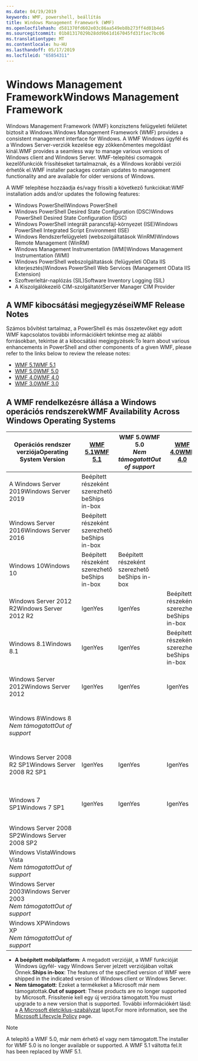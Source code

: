 ```yaml
---
ms.date: 04/19/2019
keywords: WMF, powershell, beállítás
title: Windows Management Framework (WMF)
ms.openlocfilehash: d581370fd602e03c86aa549eb8b273ff4d01b4e5
ms.sourcegitcommit: 01b81317029b28dd9b61d167045fd31f1ec7bc06
ms.translationtype: MT
ms.contentlocale: hu-HU
ms.lasthandoff: 05/17/2019
ms.locfileid: "65854311"
---
```

# <a name="windows-management-framework"></a><span data-ttu-id="e38ae-103">Windows Management Framework</span><span class="sxs-lookup"><span data-stu-id="e38ae-103">Windows Management Framework</span></span>

<span data-ttu-id="e38ae-104">Windows Management Framework (WMF) konzisztens felügyeleti felületet biztosít a Windows.</span><span class="sxs-lookup"><span data-stu-id="e38ae-104">Windows Management Framework (WMF) provides a consistent management interface for Windows.</span></span> <span data-ttu-id="e38ae-105">A WMF Windows ügyfél és a Windows Server-verziók kezelése egy zökkenőmentes megoldást kínál.</span><span class="sxs-lookup"><span data-stu-id="e38ae-105">WMF provides a seamless way to manage various versions of Windows client and Windows Server.</span></span> <span data-ttu-id="e38ae-106">WMF-telepítési csomagok kezelőfunkciók frissítéseket tartalmaznak, és a Windows korábbi verziói érhetők el.</span><span class="sxs-lookup"><span data-stu-id="e38ae-106">WMF installer packages contain updates to management functionality and are available for older versions of Windows.</span></span>

<span data-ttu-id="e38ae-107">A WMF telepítése hozzáadja és/vagy frissíti a következő funkciókat:</span><span class="sxs-lookup"><span data-stu-id="e38ae-107">WMF installation adds and/or updates the following features:</span></span>

- <span data-ttu-id="e38ae-108">Windows PowerShell</span><span class="sxs-lookup"><span data-stu-id="e38ae-108">Windows PowerShell</span></span>
- <span data-ttu-id="e38ae-109">Windows PowerShell Desired State Configuration (DSC)</span><span class="sxs-lookup"><span data-stu-id="e38ae-109">Windows PowerShell Desired State Configuration (DSC)</span></span>
- <span data-ttu-id="e38ae-110">Windows PowerShell integrált parancsfájl-környezet (ISE)</span><span class="sxs-lookup"><span data-stu-id="e38ae-110">Windows PowerShell Integrated Script Environment (ISE)</span></span>
- <span data-ttu-id="e38ae-111">Windows Rendszerfelügyeleti (webszolgáltatások WinRM)</span><span class="sxs-lookup"><span data-stu-id="e38ae-111">Windows Remote Management (WinRM)</span></span>
- <span data-ttu-id="e38ae-112">Windows Management Instrumentation (WMI)</span><span class="sxs-lookup"><span data-stu-id="e38ae-112">Windows Management Instrumentation (WMI)</span></span>
- <span data-ttu-id="e38ae-113">Windows PowerShell webszolgáltatások (felügyeleti OData IIS kiterjesztés)</span><span class="sxs-lookup"><span data-stu-id="e38ae-113">Windows PowerShell Web Services (Management OData IIS Extension)</span></span>
- <span data-ttu-id="e38ae-114">Szoftverleltár-naplózás (SIL)</span><span class="sxs-lookup"><span data-stu-id="e38ae-114">Software Inventory Logging (SIL)</span></span>
- <span data-ttu-id="e38ae-115">A Kiszolgálókezelő CIM-szolgáltatót</span><span class="sxs-lookup"><span data-stu-id="e38ae-115">Server Manager CIM Provider</span></span>

## <a name="wmf-release-notes"></a><span data-ttu-id="e38ae-116">A WMF kibocsátási megjegyzései</span><span class="sxs-lookup"><span data-stu-id="e38ae-116">WMF Release Notes</span></span>

<span data-ttu-id="e38ae-117">Számos bővítést tartalmaz, a PowerShell és más összetevőket egy adott WMF kapcsolatos további információkért tekintse meg az alábbi forrásokban, tekintse át a kibocsátási megjegyzések:</span><span class="sxs-lookup"><span data-stu-id="e38ae-117">To learn about various enhancements in PowerShell and other components of a given WMF, please refer to the links below to review the release notes:</span></span>

- [<span data-ttu-id="e38ae-118">WMF 5.1</span><span class="sxs-lookup"><span data-stu-id="e38ae-118">WMF 5.1</span></span>](whats-new/release-notes.md#wmf-51-changes)
- [<span data-ttu-id="e38ae-119">WMF 5.0</span><span class="sxs-lookup"><span data-stu-id="e38ae-119">WMF 5.0</span></span>](whats-new/release-notes.md#wmf-50-changes)
- [<span data-ttu-id="e38ae-120">WMF 4.0</span><span class="sxs-lookup"><span data-stu-id="e38ae-120">WMF 4.0</span></span>](https://download.microsoft.com/download/3/D/6/3D61D262-8549-4769-A660-230B67E15B25/Windows%20Management%20Framework%204%200%20Release%20Notes.docx)
- [<span data-ttu-id="e38ae-121">WMF 3.0</span><span class="sxs-lookup"><span data-stu-id="e38ae-121">WMF 3.0</span></span>](https://download.microsoft.com/download/E/7/6/E76850B8-DA6E-4FF5-8CCE-A24FC513FD16/WMF%203%20Release%20Notes.docx)

## <a name="wmf-availability-across-windows-operating-systems"></a><span data-ttu-id="e38ae-122">A WMF rendelkezésre állása a Windows operációs rendszerek</span><span class="sxs-lookup"><span data-stu-id="e38ae-122">WMF Availability Across Windows Operating Systems</span></span>

|        <span data-ttu-id="e38ae-123">Operációs rendszer verziója</span><span class="sxs-lookup"><span data-stu-id="e38ae-123">Operating System Version</span></span>         | <span data-ttu-id="e38ae-124">[WMF 5.1][]</span><span class="sxs-lookup"><span data-stu-id="e38ae-124">[WMF 5.1][]</span></span>  | <span data-ttu-id="e38ae-125">WMF 5.0</span><span class="sxs-lookup"><span data-stu-id="e38ae-125">WMF 5.0</span></span><br><span data-ttu-id="e38ae-126">*Nem támogatott*</span><span class="sxs-lookup"><span data-stu-id="e38ae-126">*Out of support*</span></span> | <span data-ttu-id="e38ae-127">[WMF 4.0][]</span><span class="sxs-lookup"><span data-stu-id="e38ae-127">[WMF 4.0][]</span></span>  | <span data-ttu-id="e38ae-128">[WMF 3.0][]</span><span class="sxs-lookup"><span data-stu-id="e38ae-128">[WMF 3.0][]</span></span>  | <span data-ttu-id="e38ae-129">[A WMF 2.0][]</span><span class="sxs-lookup"><span data-stu-id="e38ae-129">[WMF 2.0][]</span></span>  |
| --------------------------------------- | ------------ | --------------------------- | ------------ | ------------ | ------------ |
| <span data-ttu-id="e38ae-130">A Windows Server 2019</span><span class="sxs-lookup"><span data-stu-id="e38ae-130">Windows Server 2019</span></span>                     | <span data-ttu-id="e38ae-131">Beépített részeként szerezhető be</span><span class="sxs-lookup"><span data-stu-id="e38ae-131">Ships in-box</span></span> |                             |              |              |              |
| <span data-ttu-id="e38ae-132">Windows Server 2016</span><span class="sxs-lookup"><span data-stu-id="e38ae-132">Windows Server 2016</span></span>                     | <span data-ttu-id="e38ae-133">Beépített részeként szerezhető be</span><span class="sxs-lookup"><span data-stu-id="e38ae-133">Ships in-box</span></span> |                             |              |              |              |
| <span data-ttu-id="e38ae-134">Windows 10</span><span class="sxs-lookup"><span data-stu-id="e38ae-134">Windows 10</span></span>                              | <span data-ttu-id="e38ae-135">Beépített részeként szerezhető be</span><span class="sxs-lookup"><span data-stu-id="e38ae-135">Ships in-box</span></span> | <span data-ttu-id="e38ae-136">Beépített részeként szerezhető be</span><span class="sxs-lookup"><span data-stu-id="e38ae-136">Ships in-box</span></span>                |              |              |              |
| <span data-ttu-id="e38ae-137">Windows Server 2012 R2</span><span class="sxs-lookup"><span data-stu-id="e38ae-137">Windows Server 2012 R2</span></span>                  | <span data-ttu-id="e38ae-138">Igen</span><span class="sxs-lookup"><span data-stu-id="e38ae-138">Yes</span></span>          | <span data-ttu-id="e38ae-139">Igen</span><span class="sxs-lookup"><span data-stu-id="e38ae-139">Yes</span></span>                         | <span data-ttu-id="e38ae-140">Beépített részeként szerezhető be</span><span class="sxs-lookup"><span data-stu-id="e38ae-140">Ships in-box</span></span> |              |              |
| <span data-ttu-id="e38ae-141">Windows 8.1</span><span class="sxs-lookup"><span data-stu-id="e38ae-141">Windows 8.1</span></span>                             | <span data-ttu-id="e38ae-142">Igen</span><span class="sxs-lookup"><span data-stu-id="e38ae-142">Yes</span></span>          | <span data-ttu-id="e38ae-143">Igen</span><span class="sxs-lookup"><span data-stu-id="e38ae-143">Yes</span></span>                         | <span data-ttu-id="e38ae-144">Beépített részeként szerezhető be</span><span class="sxs-lookup"><span data-stu-id="e38ae-144">Ships in-box</span></span> |              |              |
| <span data-ttu-id="e38ae-145">Windows Server 2012</span><span class="sxs-lookup"><span data-stu-id="e38ae-145">Windows Server 2012</span></span>                     | <span data-ttu-id="e38ae-146">Igen</span><span class="sxs-lookup"><span data-stu-id="e38ae-146">Yes</span></span>          | <span data-ttu-id="e38ae-147">Igen</span><span class="sxs-lookup"><span data-stu-id="e38ae-147">Yes</span></span>                         | <span data-ttu-id="e38ae-148">Igen</span><span class="sxs-lookup"><span data-stu-id="e38ae-148">Yes</span></span>          | <span data-ttu-id="e38ae-149">Beépített részeként szerezhető be</span><span class="sxs-lookup"><span data-stu-id="e38ae-149">Ships in-box</span></span> |              |
| <span data-ttu-id="e38ae-150">Windows 8</span><span class="sxs-lookup"><span data-stu-id="e38ae-150">Windows 8</span></span><br><span data-ttu-id="e38ae-151">*Nem támogatott*</span><span class="sxs-lookup"><span data-stu-id="e38ae-151">*Out of support*</span></span>           |              |                             |              | <span data-ttu-id="e38ae-152">Beépített részeként szerezhető be</span><span class="sxs-lookup"><span data-stu-id="e38ae-152">Ships in-box</span></span> |              |
| <span data-ttu-id="e38ae-153">Windows Server 2008 R2 SP1</span><span class="sxs-lookup"><span data-stu-id="e38ae-153">Windows Server 2008 R2 SP1</span></span>              | <span data-ttu-id="e38ae-154">Igen</span><span class="sxs-lookup"><span data-stu-id="e38ae-154">Yes</span></span>          | <span data-ttu-id="e38ae-155">Igen</span><span class="sxs-lookup"><span data-stu-id="e38ae-155">Yes</span></span>                         | <span data-ttu-id="e38ae-156">Igen</span><span class="sxs-lookup"><span data-stu-id="e38ae-156">Yes</span></span>          | <span data-ttu-id="e38ae-157">Igen</span><span class="sxs-lookup"><span data-stu-id="e38ae-157">Yes</span></span>          | <span data-ttu-id="e38ae-158">Beépített részeként szerezhető be</span><span class="sxs-lookup"><span data-stu-id="e38ae-158">Ships in-box</span></span> |
| <span data-ttu-id="e38ae-159">Windows 7 SP1</span><span class="sxs-lookup"><span data-stu-id="e38ae-159">Windows 7 SP1</span></span>                           | <span data-ttu-id="e38ae-160">Igen</span><span class="sxs-lookup"><span data-stu-id="e38ae-160">Yes</span></span>          | <span data-ttu-id="e38ae-161">Igen</span><span class="sxs-lookup"><span data-stu-id="e38ae-161">Yes</span></span>                         | <span data-ttu-id="e38ae-162">Igen</span><span class="sxs-lookup"><span data-stu-id="e38ae-162">Yes</span></span>          | <span data-ttu-id="e38ae-163">Igen</span><span class="sxs-lookup"><span data-stu-id="e38ae-163">Yes</span></span>          | <span data-ttu-id="e38ae-164">Beépített részeként szerezhető be</span><span class="sxs-lookup"><span data-stu-id="e38ae-164">Ships in-box</span></span> |
| <span data-ttu-id="e38ae-165">Windows Server 2008 SP2</span><span class="sxs-lookup"><span data-stu-id="e38ae-165">Windows Server 2008 SP2</span></span>                 |              |                             |              | <span data-ttu-id="e38ae-166">Igen</span><span class="sxs-lookup"><span data-stu-id="e38ae-166">Yes</span></span>          | <span data-ttu-id="e38ae-167">Igen</span><span class="sxs-lookup"><span data-stu-id="e38ae-167">Yes</span></span>          |
| <span data-ttu-id="e38ae-168">Windows Vista</span><span class="sxs-lookup"><span data-stu-id="e38ae-168">Windows Vista</span></span><br><span data-ttu-id="e38ae-169">*Nem támogatott*</span><span class="sxs-lookup"><span data-stu-id="e38ae-169">*Out of support*</span></span>       |              |                             |              |              | <span data-ttu-id="e38ae-170">Igen</span><span class="sxs-lookup"><span data-stu-id="e38ae-170">Yes</span></span>          |
| <span data-ttu-id="e38ae-171">Windows Server 2003</span><span class="sxs-lookup"><span data-stu-id="e38ae-171">Windows Server 2003</span></span><br><span data-ttu-id="e38ae-172">*Nem támogatott*</span><span class="sxs-lookup"><span data-stu-id="e38ae-172">*Out of support*</span></span> |              |                             |              |              | <span data-ttu-id="e38ae-173">Igen</span><span class="sxs-lookup"><span data-stu-id="e38ae-173">Yes</span></span>          |
| <span data-ttu-id="e38ae-174">Windows XP</span><span class="sxs-lookup"><span data-stu-id="e38ae-174">Windows XP</span></span><br><span data-ttu-id="e38ae-175">*Nem támogatott*</span><span class="sxs-lookup"><span data-stu-id="e38ae-175">*Out of support*</span></span>          |              |                             |              | <span data-ttu-id="e38ae-176">Igen</span><span class="sxs-lookup"><span data-stu-id="e38ae-176">Yes</span></span>          | <span data-ttu-id="e38ae-177">Igen</span><span class="sxs-lookup"><span data-stu-id="e38ae-177">Yes</span></span>          |

- <span data-ttu-id="e38ae-178">**A beépített mobilplatform**: A megadott verzióját, a WMF funkcióját Windows ügyfél- vagy Windows Server jelzett verziójában voltak Önnek.</span><span class="sxs-lookup"><span data-stu-id="e38ae-178">**Ships in-box**: The features of the specified version of WMF were shipped in the indicated version of Windows client or Windows Server.</span></span>
- <span data-ttu-id="e38ae-179">**Nem támogatott**: Ezeket a termékeket a Microsoft már nem támogatottak.</span><span class="sxs-lookup"><span data-stu-id="e38ae-179">**Out of support**: These products are no longer supported by Microsoft.</span></span> <span data-ttu-id="e38ae-180">Frissítenie kell egy új verzióra támogatott.</span><span class="sxs-lookup"><span data-stu-id="e38ae-180">You must upgrade to a new version that is supported.</span></span> <span data-ttu-id="e38ae-181">További információkért lásd: a [A Microsoft életciklus-szabályzat][] lapot.</span><span class="sxs-lookup"><span data-stu-id="e38ae-181">For more information, see the [Microsoft Lifecycle Policy][] page.</span></span>

> [!NOTE]
> <span data-ttu-id="e38ae-182">A telepítő a WMF 5.0, már nem érhető el vagy nem támogatott.</span><span class="sxs-lookup"><span data-stu-id="e38ae-182">The installer for WMF 5.0 is no longer available or supported.</span></span> <span data-ttu-id="e38ae-183">A WMF 5.1 váltotta fel.</span><span class="sxs-lookup"><span data-stu-id="e38ae-183">It has been replaced by WMF 5.1.</span></span>

[A Microsoft életciklus-szabályzat]: https://support.microsoft.com/lifecycle
[Microsoft Lifecycle Policy]: https://support.microsoft.com/lifecycle
[WMF 5.1]: https://aka.ms/wmf51download
[WMF 4.0]: https://aka.ms/wmf4download
[WMF 3.0]: https://aka.ms/wmf3download
[A WMF 2.0]: https://aka.ms/wmf2download
[WMF 2.0]: https://aka.ms/wmf2download
